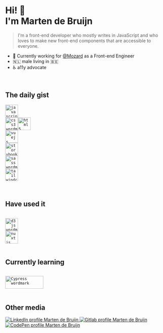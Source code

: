 # Hi! 👋<br>I'm Marten de Bruijn

> I'm a front-end developer who mostly writes in JavaScript and who loves to make new front-end components that are accessible to everyone.

- 🏢 Currently working for [@Mozard](https://mozard.nl) as a Front-end Engineer
- 🇳🇱 male living in 🇧🇪
- ♿️ a11y advocate

<br/>

## The daily gist

<code><img src='https://cdn.jsdelivr.net/gh/devicons/devicon/icons/javascript/javascript-original.svg' width="40" height="40" alt="javascript wordmark" title="JavaScript" />
<img src='https://cdn.jsdelivr.net/gh/devicons/devicon/icons/css3/css3-original-wordmark.svg' width="40" height="40" alt="css3 wordmark" title="CSS3" /><img src='https://cdn.jsdelivr.net/gh/devicons/devicon/icons//html5/html5-original-wordmark.svg' width="40" height="40" alt="html5 wordmark" title="HTML5" />
<img src='https://cdn.jsdelivr.net/gh/devicons/devicon/icons/vuejs/vuejs-original-wordmark.svg' width="40" height="40" alt="vuejs wordmark" title="Vue.js" />
<img src='https://cdn.jsdelivr.net/gh/devicons/devicon/icons/storybook/storybook-original-wordmark.svg' width="40" height="40" alt="storybook wordmark" title="Storybook" />
<img src='https://cdn.jsdelivr.net/gh/devicons/devicon/icons/sass/sass-original.svg' width="40" height="40" alt="sass wordmark" title="Sass" />
<img src='https://cdn.jsdelivr.net/gh/devicons/devicon/icons/tailwindcss/tailwindcss-original-wordmark.svg' width="40" height="40" alt="tailwindcss wordmark" title="TailwindCSS" /></code>

<br />

## Have used it

<code>
<img src='https://cdn.jsdelivr.net/gh/devicons/devicon/icons/d3js/d3js-original.svg' width="40" height="40" alt="d3js wordmark" title="D3js" />
<img src='https://cdn.jsdelivr.net/gh/devicons/devicon/icons/nuxtjs/nuxtjs-original-wordmark.svg' width="40" height="40" alt="nuxtjs wordmark" title="Nuxtjs" />
</code>

<br />

## Currently learning

<code>
<img src='https://www.cypress.io/static/33498b5f95008093f5f94467c61d20ab/c0bf4/cypress-logo.webp' width="120" height="40" alt="Cypress wordmark" title="Cypress" />
</code>

<br />

## Other media

  <a href="https://www.linkedin.com/in/martendebruijn/" title="LinkedIn">
    <img src="https://img.shields.io/badge/LinkedIn-0077B5?style=for-the-badge&logo=linkedin&logoColor=white" alt="LinkedIn profile Marten de Bruijn"/>
  </a>
  <a href="https://gitlab.com/martendebruijn/" title="GitLab">
    <img src="https://img.shields.io/badge/GitLab-330F63?style=for-the-badge&logo=gitlab&logoColor=white" alt="Gitlab profile Marten de Bruijn"/>
  </a>
  <a href="https://codepen.io/martendebruijn" title="Codepen">
    <img src="https://img.shields.io/badge/Codepen-000000?style=for-the-badge&logo=codepen&logoColor=white" alt="CodePen profile Marten de Bruijn"/>
  </a>
